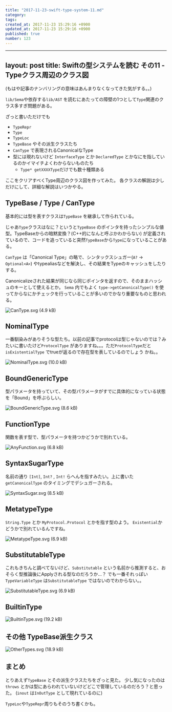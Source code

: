 ```yaml
---
title: "2017-11-23-swift-type-system-11.md"
category: 
tags: 
created_at: 2017-11-23 15:29:16 +0900
updated_at: 2017-11-23 15:29:16 +0900
published: true
number: 123
---
```


---
layout: post
title:  Swiftの型システムを読む その11 - Typeクラス周辺のクラス図
---

(もはや記事のナンバリングの意味はあんまりなくなってきた気がする。。)

`lib/Sema`や依存する`lib/AST` を読むにあたっての障壁の1つとして`Type`関連のクラス多すぎ問題がある。

ざっと書いただけでも

+ `TypeRepr`
+ `Type`
+ `TypeLoc`
+ `TypeBase` やその派生クラスたち
+ `CanType` で表現されるCanonicalなType
+ 型には現れないけど `InterfaceType` とか `DeclaredType` とかなにを指しているのかイマイチよくわからないものたち
    + `Type* getXXXXType`だけでも数十種類ある

ここをクリアすべくType周辺のクラス図を作ってみた。
各クラスの解説は少しだけにして、詳細な解説はいつかやる。

## TypeBase / Type / CanType

基本的には型を表すクラスは`TypeBase` を継承して作られている。

じゃあ`Type`クラスはなに？というと`TypeBase` のポインタを持ったシンプルな値型。TypeBaseからの暗黙変換？(C++的になんと呼ぶかわからない) が定義されているので、コードを追っていると突然`TypeBase`から`Type`になっていることがある。

`CanType` は「Canonical Type」の略で、シンタックスシュガー(`A?` -> `Optional<A>`) やtypealiasなどを解決し、その結果をTypeのキャッシュをしたりする。

Canonicalizeされた結果が同じなら同じポインタを返すので、そのままハッシュのキーとして使えるとか。
`Sema` 内でもよく `type->getCanonicalType()` を使ってからなにかチェックを行っていることが多いのでかなり重要なものと思われる。

![CanType.svg (4.9 kB)](https://img.esa.io/uploads/production/attachments/2245/2017/11/23/2884/35d52c92-1cb3-4096-9e11-5ec6a2b90301.svg)

## NominalType

一番馴染みがありそうな型たち。以前の記事でprotocolは型じゃないのでは？みたいに書いたけど`ProtocolType` がありますね。。。ただ`ProtocolType`だと `isExistentialType` でtrueが返るので存在型を表しているのでしょう
かね。。

![NominalType.svg (10.0 kB)](https://img.esa.io/uploads/production/attachments/2245/2017/11/23/2884/b5926812-7222-47c8-a7d5-dfcfdaa82612.svg)

## BoundGenericType

型パラメータを持っていて、その型パラメータがすでに具体的になっている状態を「Bound」を呼ぶらしい。

![BoundGenericType.svg (8.6 kB)](https://img.esa.io/uploads/production/attachments/2245/2017/11/23/2884/13a980c1-b1fe-4916-9c5e-067ff468e57f.svg)

## FunctionType

関数を表す型で、型パラメータを持つかどうかで別れている。

![AnyFunction.svg (6.8 kB)](https://img.esa.io/uploads/production/attachments/2245/2017/11/23/2884/dab1e021-10b4-4cc5-a8ff-d7641acd9e55.svg)

## SyntaxSugarType

名前の通り `[Int]`, `Int?` , `Int!` らへんを指すみたい。上に書いた`getCanonicalType` のタイミングでデシュガーされる。

![SyntaxSugar.svg (8.5 kB)](https://img.esa.io/uploads/production/attachments/2245/2017/11/23/2884/63621ab6-f41b-431f-a0d4-8ad69dff6288.svg)


## MetatypeType

`String.Type` とか `MyProtocol.Protocol` とかを指す型のよう。
`Existential`かどうかで別れているんですね。

![MetatypeType.svg (6.9 kB)](https://img.esa.io/uploads/production/attachments/2245/2017/11/23/2884/2d2107ca-a5d5-416c-897e-4286fe7cd0f5.svg)


## SubstitutableType

これもきちんと調べてないけど、`Substitutable` という名前から推測すると、おそらく型推論後にApplyされる型なのだろうか...？
でも一番それっぽい`TypeVariableType` は`SubstitutableType` ではないのでわからない。。

![SubstitutableType.svg (6.9 kB)](https://img.esa.io/uploads/production/attachments/2245/2017/11/23/2884/16fa623a-851d-4303-9c96-1c71d61d4a17.svg)

## BuiltinType

![BuiltinType.svg (19.2 kB)](https://img.esa.io/uploads/production/attachments/2245/2017/11/23/2884/93bfbd6a-eb89-48e8-96ea-367196e599e5.svg)

## その他 TypeBase派生クラス

![OtherTypes.svg (18.9 kB)](https://img.esa.io/uploads/production/attachments/2245/2017/11/23/2884/e9ad600f-9fec-441d-a241-5c6dd1d12b0e.svg)


## まとめ

とりあえず`TypeBase` とその派生クラスたちをざっと見た。
少し気になったのは`throws` とかは型にあらわれていないけどどこで管理しているのだろう？と思った。
 (`inout` は`InOutType` として現れているのに)

`TypeLoc`や`TypeRepr`周りもそのうち書くかも。


